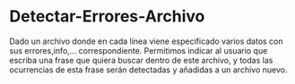 # Detectar-Errores-Archivo

Dado un archivo donde en cada línea viene especificado varios datos con sus errores,info,... correspondiente.
Permitimos indicar al usuario que escriba una frase que quiera buscar dentro de este archivo, y todas
las ocurrencias de esta frase serán detectadas y añadidas a un archivo nuevo.
